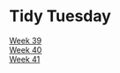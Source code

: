 # Tidy Tuesday
[Week 39](https://github.com/Lacapary/T_Tuesday/blob/master/week-39.md)
<br> [Week 40](https://github.com/Lacapary/T_Tuesday/blob/master/week-40.md)
<br> [Week 41](https://github.com/Lacapary/T_Tuesday/blob/master/week-41.md)

